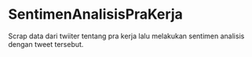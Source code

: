 # SentimenAnalisisPraKerja
Scrap data dari twiiter tentang pra kerja lalu melakukan sentimen analisis dengan tweet tersebut.

